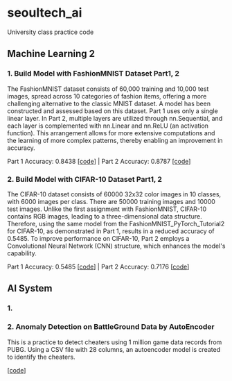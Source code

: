 # seoultech_ai
University class practice code

## Machine Learning 2

### 1. Build Model with FashionMNIST Dataset Part1, 2

The FashionMNIST dataset consists of 60,000 training and 10,000 test images, spread across 10 categories of fashion items, offering a more challenging alternative to the classic MNIST dataset.
A model has been constructed and assessed based on this dataset. Part 1 uses only a single linear layer. In Part 2, multiple layers are utilized through nn.Sequential, and each layer is complemented with nn.Linear and nn.ReLU (an activation function). This arrangement allows for more extensive computations and the learning of more complex patterns, thereby enabling an improvement in accuracy.

Part 1 Accuracy: 0.8438  [[code](https://github.com/Kdavid2355/seoultech_ai/blob/main/MachineLearning2/CIFAR_10_PyTorch_Tutorial1.ipynb)]  |  Part 2 Accuracy: 0.8787 [[code](https://github.com/Kdavid2355/seoultech_ai/blob/main/MachineLearning2/CIFAR_10_PyTorch_Tutorial2.ipynb)]



### 2. Build Model with CIFAR-10 Dataset Part1, 2

The CIFAR-10 dataset consists of 60000 32x32 color images in 10 classes, with 6000 images per class. There are 50000 training images and 10000 test images. Unlike the first assignment with FashionMNIST, CIFAR-10 contains RGB images, leading to a three-dimensional data structure. Therefore, using the same model from the FashionMNIST_PyTorch_Tutorial2 for CIFAR-10, as demonstrated in Part 1, results in a reduced accuracy of 0.5485. To improve performance on CIFAR-10, Part 2 employs a Convolutional Neural Network (CNN) structure, which enhances the model's capability.

Part 1 Accuracy: 0.5485  [[code](https://github.com/Kdavid2355/seoultech_ai/blob/main/MachineLearning2/FashionMNIST_PyTorch_Tutorial1.ipynb)]  | Part 2 Accuracy: 0.7176    [[code](https://github.com/Kdavid2355/seoultech_ai/blob/main/MachineLearning2/FashionMNIST_PyTorch_Tutorial2.ipynb)]


## AI System

### 1. 


### 2. Anomaly Detection on BattleGround Data by AutoEncoder

This is a practice to detect cheaters using 1 million game data records from PUBG. Using a CSV file with 28 columns, an autoencoder model is created to identify the cheaters.

[[code](https://github.com/Kdavid2355/seoultech_ai/blob/main/AISystem/Anomaly_Detection_on_BattleGround_Data_using_Autoencoder.ipynb)]
